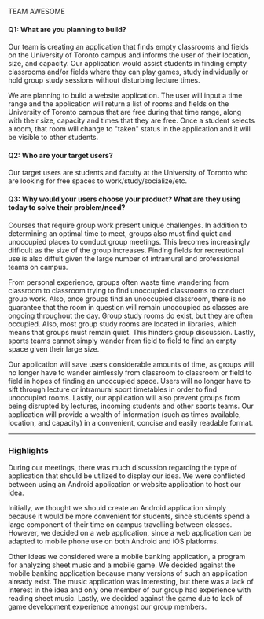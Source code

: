 TEAM AWESOME


#### Q1: What are you planning to build?

Our team is creating an application that finds empty classrooms and fields on the University of Toronto campus and informs the user of their location, size, and capacity. Our application would assist students in finding empty classrooms and/or fields where they can play games, study individually or hold group study sessions without disturbing lecture times. 

We are planning to build a website application. The user will input a time range and the application will return a list of rooms and fields on the University of Toronto campus that are free during that time range, along with their size, capacity and times that they are free. Once a student selects a room, that room will change to "taken" status in the application and it will be visible to other students.


#### Q2: Who are your target users?

Our target users are students and faculty at the University of Toronto who are looking for free spaces to work/study/socialize/etc.


#### Q3: Why would your users choose your product? What are they using today to solve their problem/need?

Courses that require group work present unique challenges. In addition to determining an optimal time to meet, groups also must find quiet and unoccupied places to conduct group meetings. This becomes increasingly difficult as the size of the group increases. Finding fields for recreational use is also diffult given the large number of intramural and professional teams on campus.

From personal experience, groups often waste time wandering from classroom to classroom trying to find unoccupied classrooms to conduct group work. Also, once groups find an unoccupied classroom, there is no guarantee that the room in question will remain unoccupied as classes are ongoing throughout the day. Group study rooms do exist, but they are often occupied. Also, most group study rooms are located in libraries, which means that groups must remain quiet. This hinders group discussion. Lastly, sports teams cannot simply  wander from field to field to find an empty space given their large size.

Our application will save users considerable amounts of time, as groups will no longer have to wander aimlessly from classroom to classroom or field to field in hopes of finding an unoccupied space. Users  will no longer have to sift through lecture or intramural sport timetables in order to find unoccupied rooms. Lastly, our application will also prevent groups from being disrupted by lectures, incoming students and other sports teams. Our application will provide a wealth of information (such as times available, location, and capacity) in a convenient, concise and easily readable format.


----

### Highlights

During our meetings, there was much discussion regarding the type of application that should be  utilized to display our idea. We were conflicted between using an Android application or website  application to host our idea. 

Initially, we thought we should create an Android application simply because it would be more convenient for students, since students spend a large component of their time on campus travelling between classes. However, we decided on a web application, since a web application can be adapted to mobile phone use on both Android and iOS platforms.

Other ideas we considered were a mobile banking application, a program for analyzing sheet music  and a mobile game. We decided against the mobile banking application because many versions of such  an application already exist. The music application was interesting, but there was a lack of interest in the idea and only one member of our group had experience with reading sheet music. Lastly,  we decided against the game due to lack of game development experience amongst our group members.
